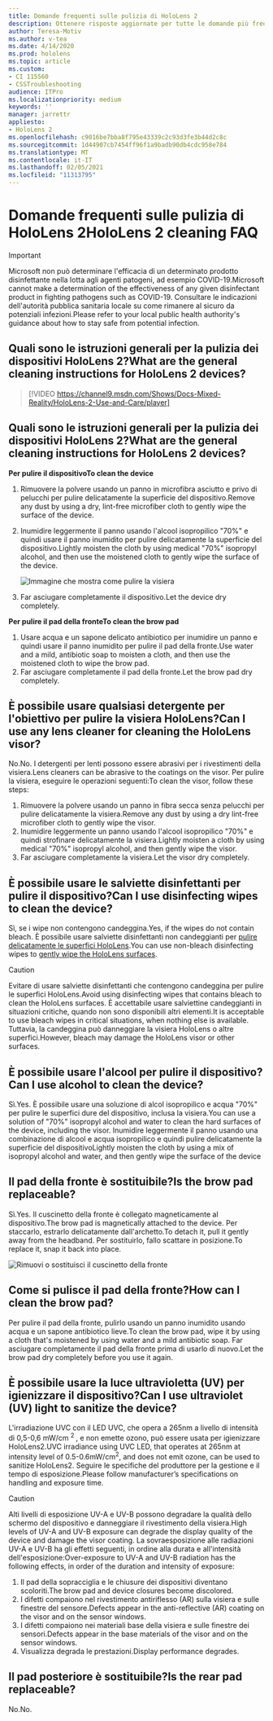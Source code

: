 ```yaml
---
title: Domande frequenti sulle pulizia di HoloLens 2
description: Ottenere risposte aggiornate per tutte le domande più frequenti per la pulizia e la manutenzione del dispositivo HoloLens 2.
author: Teresa-Motiv
ms.author: v-tea
ms.date: 4/14/2020
ms.prod: hololens
ms.topic: article
ms.custom:
- CI 115560
- CSSTroubleshooting
audience: ITPro
ms.localizationpriority: medium
keywords: ''
manager: jarrettr
appliesto:
- HoloLens 2
ms.openlocfilehash: c9016be7bba8f795e43339c2c93d3fe3b44d2c8c
ms.sourcegitcommit: 1d44907cb7454ff96f1a9badb90db4cdc958e784
ms.translationtype: MT
ms.contentlocale: it-IT
ms.lasthandoff: 02/05/2021
ms.locfileid: "11313795"
---
```

# <span data-ttu-id="08a7b-103">Domande frequenti sulle pulizia di HoloLens 2</span><span class="sxs-lookup"><span data-stu-id="08a7b-103">HoloLens 2 cleaning FAQ</span></span>

> [!IMPORTANT]  
> <span data-ttu-id="08a7b-104">Microsoft non può determinare l'efficacia di un determinato prodotto disinfettante nella lotta agli agenti patogeni, ad esempio COVID-19.</span><span class="sxs-lookup"><span data-stu-id="08a7b-104">Microsoft cannot make a determination of the effectiveness of any given disinfectant product in fighting pathogens such as COVID-19.</span></span> <span data-ttu-id="08a7b-105">Consultare le indicazioni dell'autorità pubblica sanitaria locale su come rimanere al sicuro da potenziali infezioni.</span><span class="sxs-lookup"><span data-stu-id="08a7b-105">Please refer to your local public health authority's guidance about how to stay safe from potential infection.</span></span>  

## <span data-ttu-id="08a7b-106">Quali sono le istruzioni generali per la pulizia dei dispositivi HoloLens 2?</span><span class="sxs-lookup"><span data-stu-id="08a7b-106">What are the general cleaning instructions for HoloLens 2 devices?</span></span>

> [!VIDEO https://channel9.msdn.com/Shows/Docs-Mixed-Reality/HoloLens-2-Use-and-Care/player]
## <span data-ttu-id="08a7b-107">Quali sono le istruzioni generali per la pulizia dei dispositivi HoloLens 2?</span><span class="sxs-lookup"><span data-stu-id="08a7b-107">What are the general cleaning instructions for HoloLens 2 devices?</span></span>
<!-- <iframe src="https://channel9.msdn.com/Shows/Docs-Mixed-Reality/HoloLens-2-Use-and-Care/player" width="960" height="540" allowFullScreen frameBorder="0" title="HoloLens 2 Use and Care - Microsoft Channel 9 Video"></iframe> -->

**<span data-ttu-id="08a7b-108">Per pulire il dispositivo</span><span class="sxs-lookup"><span data-stu-id="08a7b-108">To clean the device</span></span>**

1. <span data-ttu-id="08a7b-109">Rimuovere la polvere usando un panno in microfibra asciutto e privo di pelucchi per pulire delicatamente la superficie del dispositivo.</span><span class="sxs-lookup"><span data-stu-id="08a7b-109">Remove any dust by using a dry, lint-free microfiber cloth to gently wipe the surface of the device.</span></span>
1. <span data-ttu-id="08a7b-110">Inumidire leggermente il panno usando l'alcool isopropilico "70%" e quindi usare il panno inumidito per pulire delicatamente la superficie del dispositivo.</span><span class="sxs-lookup"><span data-stu-id="08a7b-110">Lightly moisten the cloth by using medical "70%" isopropyl alcohol, and then use the moistened cloth to gently wipe the surface of the device.</span></span>

   ![Immagine che mostra come pulire la visiera](images/hololens-cleaning-visor.png)

1. <span data-ttu-id="08a7b-112">Far asciugare completamente il dispositivo.</span><span class="sxs-lookup"><span data-stu-id="08a7b-112">Let the device dry completely.</span></span>

**<span data-ttu-id="08a7b-113">Per pulire il pad della fronte</span><span class="sxs-lookup"><span data-stu-id="08a7b-113">To clean the brow pad</span></span>**

1. <span data-ttu-id="08a7b-114">Usare acqua e un sapone delicato antibiotico per inumidire un panno e quindi usare il panno inumidito per pulire il pad della fronte.</span><span class="sxs-lookup"><span data-stu-id="08a7b-114">Use water and a mild, antibiotic soap to moisten a cloth, and then use the moistened cloth to wipe the brow pad.</span></span>
1. <span data-ttu-id="08a7b-115">Far asciugare completamente il pad della fronte.</span><span class="sxs-lookup"><span data-stu-id="08a7b-115">Let the brow pad dry completely.</span></span>

## <span data-ttu-id="08a7b-116">È possibile usare qualsiasi detergente per l'obiettivo per pulire la visiera HoloLens?</span><span class="sxs-lookup"><span data-stu-id="08a7b-116">Can I use any lens cleaner for cleaning the HoloLens visor?</span></span>

<span data-ttu-id="08a7b-117">No.</span><span class="sxs-lookup"><span data-stu-id="08a7b-117">No.</span></span> <span data-ttu-id="08a7b-118">I detergenti per lenti possono essere abrasivi per i rivestimenti della visiera.</span><span class="sxs-lookup"><span data-stu-id="08a7b-118">Lens cleaners can be abrasive to the coatings on the visor.</span></span> <span data-ttu-id="08a7b-119">Per pulire la visiera, eseguire le operazioni seguenti:</span><span class="sxs-lookup"><span data-stu-id="08a7b-119">To clean the visor, follow these steps:</span></span>  

1. <span data-ttu-id="08a7b-120">Rimuovere la polvere usando un panno in fibra secca senza pelucchi per pulire delicatamente la visiera.</span><span class="sxs-lookup"><span data-stu-id="08a7b-120">Remove any dust by using a dry lint-free microfiber cloth to gently wipe the visor.</span></span>
1. <span data-ttu-id="08a7b-121">Inumidire leggermente un panno usando l'alcool isopropilico "70%" e quindi strofinare delicatamente la visiera.</span><span class="sxs-lookup"><span data-stu-id="08a7b-121">Lightly moisten a cloth by using medical "70%" isopropyl alcohol, and then gently wipe the visor.</span></span>
1. <span data-ttu-id="08a7b-122">Far asciugare completamente la visiera.</span><span class="sxs-lookup"><span data-stu-id="08a7b-122">Let the visor dry completely.</span></span>

## <span data-ttu-id="08a7b-123">È possibile usare le salviette disinfettanti per pulire il dispositivo?</span><span class="sxs-lookup"><span data-stu-id="08a7b-123">Can I use disinfecting wipes to clean the device?</span></span>

<span data-ttu-id="08a7b-124">Sì, se i wipe non contengono candeggina.</span><span class="sxs-lookup"><span data-stu-id="08a7b-124">Yes, if the wipes do not contain bleach.</span></span> <span data-ttu-id="08a7b-125">È possibile usare salviette disinfettanti non candeggianti per [pulire delicatamente le superfici HoloLens](#what-are-the-general-cleaning-instructions-for-hololens-2-devices).</span><span class="sxs-lookup"><span data-stu-id="08a7b-125">You can use non-bleach disinfecting wipes to [gently wipe the HoloLens surfaces](#what-are-the-general-cleaning-instructions-for-hololens-2-devices).</span></span>  

> [!CAUTION]  
> <span data-ttu-id="08a7b-126">Evitare di usare salviette disinfettanti che contengono candeggina per pulire le superfici HoloLens.</span><span class="sxs-lookup"><span data-stu-id="08a7b-126">Avoid using disinfecting wipes that contains bleach to clean the HoloLens surfaces.</span></span> <span data-ttu-id="08a7b-127">È accettabile usare salviettine candeggianti in situazioni critiche, quando non sono disponibili altri elementi.</span><span class="sxs-lookup"><span data-stu-id="08a7b-127">It is acceptable to use bleach wipes in critical situations, when nothing else is available.</span></span> <span data-ttu-id="08a7b-128">Tuttavia, la candeggina può danneggiare la visiera HoloLens o altre superfici.</span><span class="sxs-lookup"><span data-stu-id="08a7b-128">However, bleach may damage the HoloLens visor or other surfaces.</span></span>

## <span data-ttu-id="08a7b-129">È possibile usare l'alcool per pulire il dispositivo?</span><span class="sxs-lookup"><span data-stu-id="08a7b-129">Can I use alcohol to clean the device?</span></span>

<span data-ttu-id="08a7b-130">Sì.</span><span class="sxs-lookup"><span data-stu-id="08a7b-130">Yes.</span></span> <span data-ttu-id="08a7b-131">È possibile usare una soluzione di alcol isopropilico e acqua "70%" per pulire le superfici dure del dispositivo, inclusa la visiera.</span><span class="sxs-lookup"><span data-stu-id="08a7b-131">You can use a solution of "70%" isopropyl alcohol and water to clean the hard surfaces of the device, including the visor.</span></span> <span data-ttu-id="08a7b-132">Inumidire leggermente il panno usando una combinazione di alcool e acqua isopropilico e quindi pulire delicatamente la superficie del dispositivo</span><span class="sxs-lookup"><span data-stu-id="08a7b-132">Lightly moisten the cloth by using a mix of isopropyl alcohol and water, and then gently wipe the surface of the device</span></span>

## <span data-ttu-id="08a7b-133">Il pad della fronte è sostituibile?</span><span class="sxs-lookup"><span data-stu-id="08a7b-133">Is the brow pad replaceable?</span></span>

<span data-ttu-id="08a7b-134">Sì.</span><span class="sxs-lookup"><span data-stu-id="08a7b-134">Yes.</span></span> <span data-ttu-id="08a7b-135">Il cuscinetto della fronte è collegato magneticamente al dispositivo.</span><span class="sxs-lookup"><span data-stu-id="08a7b-135">The brow pad is magnetically attached to the device.</span></span> <span data-ttu-id="08a7b-136">Per staccarlo, estrarlo delicatamente dall'archetto.</span><span class="sxs-lookup"><span data-stu-id="08a7b-136">To detach it, pull it gently away from the headband.</span></span> <span data-ttu-id="08a7b-137">Per sostituirlo, fallo scattare in posizione.</span><span class="sxs-lookup"><span data-stu-id="08a7b-137">To replace it, snap it back into place.</span></span>

![Rimuovi o sostituisci il cuscinetto della fronte](images/hololens2-remove-browpad.png)

## <span data-ttu-id="08a7b-139">Come si pulisce il pad della fronte?</span><span class="sxs-lookup"><span data-stu-id="08a7b-139">How can I clean the brow pad?</span></span>

<span data-ttu-id="08a7b-140">Per pulire il pad della fronte, pulirlo usando un panno inumidito usando acqua e un sapone antibiotico lieve.</span><span class="sxs-lookup"><span data-stu-id="08a7b-140">To clean the brow pad, wipe it by using a cloth that's moistened by using water and a mild antibiotic soap.</span></span> <span data-ttu-id="08a7b-141">Far asciugare completamente il pad della fronte prima di usarlo di nuovo.</span><span class="sxs-lookup"><span data-stu-id="08a7b-141">Let the brow pad dry completely before you use it again.</span></span>

## <span data-ttu-id="08a7b-142">È possibile usare la luce ultravioletta (UV) per igienizzare il dispositivo?</span><span class="sxs-lookup"><span data-stu-id="08a7b-142">Can I use ultraviolet (UV) light to sanitize the device?</span></span>

<span data-ttu-id="08a7b-143">L'irradiazione UVC con il LED UVC, che opera a 265nm a livello di intensità di 0,5-0,6 mW/cm <sup> 2 </sup> , e non emette ozono, può essere usata per igienizzare HoloLens2.</span><span class="sxs-lookup"><span data-stu-id="08a7b-143">UVC irradiance using UVC LED, that operates at 265nm at intensity level of 0.5-0.6mW/cm<sup>2</sup>, and does not emit ozone, can be used to sanitize HoloLens2.</span></span> <span data-ttu-id="08a7b-144">Seguire le specifiche del produttore per la gestione e il tempo di esposizione.</span><span class="sxs-lookup"><span data-stu-id="08a7b-144">Please follow manufacturer’s specifications on handling and exposure time.</span></span>

> [!CAUTION]  
> <span data-ttu-id="08a7b-145">Alti livelli di esposizione UV-A e UV-B possono degradare la qualità dello schermo del dispositivo e danneggiare il rivestimento della visiera.</span><span class="sxs-lookup"><span data-stu-id="08a7b-145">High levels of UV-A and UV-B exposure can degrade the display quality of the device and damage the visor coating.</span></span> <span data-ttu-id="08a7b-146">La sovraesposizione alle radiazioni UV-A e UV-B ha gli effetti seguenti, in ordine alla durata e all'intensità dell'esposizione:</span><span class="sxs-lookup"><span data-stu-id="08a7b-146">Over-exposure to UV-A and UV-B radiation has the following effects, in order of the duration and intensity of exposure:</span></span>
>  
> 1. <span data-ttu-id="08a7b-147">Il pad della sopracciglia e le chiusure dei dispositivi diventano scoloriti.</span><span class="sxs-lookup"><span data-stu-id="08a7b-147">The brow pad and device closures become discolored.</span></span>
> 1. <span data-ttu-id="08a7b-148">I difetti compaiono nel rivestimento antiriflesso (AR) sulla visiera e sulle finestre del sensore.</span><span class="sxs-lookup"><span data-stu-id="08a7b-148">Defects appear in the anti-reflective (AR) coating on the visor and on the sensor windows.</span></span>
> 1. <span data-ttu-id="08a7b-149">I difetti compaiono nei materiali base della visiera e sulle finestre dei sensori.</span><span class="sxs-lookup"><span data-stu-id="08a7b-149">Defects appear in the base materials of the visor and on the sensor windows.</span></span>
> 1. <span data-ttu-id="08a7b-150">Visualizza degrada le prestazioni.</span><span class="sxs-lookup"><span data-stu-id="08a7b-150">Display performance degrades.</span></span>

## <span data-ttu-id="08a7b-151">Il pad posteriore è sostituibile?</span><span class="sxs-lookup"><span data-stu-id="08a7b-151">Is the rear pad replaceable?</span></span>

<span data-ttu-id="08a7b-152">No.</span><span class="sxs-lookup"><span data-stu-id="08a7b-152">No.</span></span>
